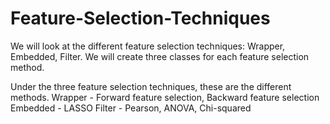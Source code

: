 # Feature-Selection-Techniques
We will look at the different feature selection techniques: Wrapper, Embedded, Filter. We will create three classes for each feature selection method.

Under the three feature selection techniques, these are the different methods.
Wrapper - Forward feature selection, Backward feature selection 
Embedded - LASSO
Filter - Pearson, ANOVA, Chi-squared
